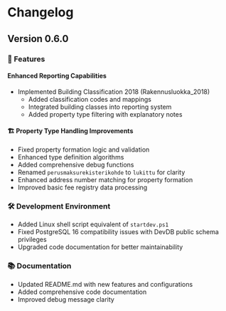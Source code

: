 # Changelog

## Version 0.6.0

### 🚀 Features

#### Enhanced Reporting Capabilities
- Implemented Building Classification 2018 (Rakennusluokka_2018)
  - Added classification codes and mappings
  - Integrated building classes into reporting system
  - Added property type filtering with explanatory notes

#### 🏗️ Property Type Handling Improvements
- Fixed property formation logic and validation
- Enhanced type definition algorithms
- Added comprehensive debug functions
- Renamed `perusmaksurekisterikohde` to `lukittu` for clarity
- Enhanced address number matching for property formation
- Improved basic fee registry data processing

### 🛠️ Development Environment
- Added Linux shell script equivalent of `startdev.ps1`
- Fixed PostgreSQL 16 compatibility issues with DevDB public schema privileges
- Upgraded code documentation for better maintainability

### 📚 Documentation
- Updated README.md with new features and configurations
- Added comprehensive code documentation
- Improved debug message clarity
